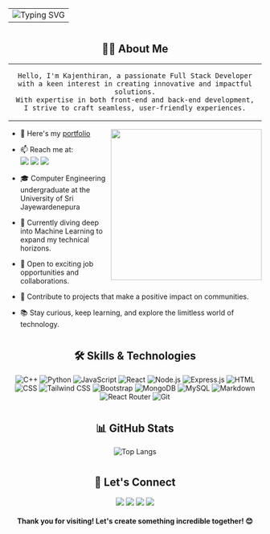 <table align="center" width="100%">
<tr>
<td align="center">
<img src="https://readme-typing-svg.herokuapp.com?font=Cascadia+Code&weight=500&size=25&pause=1000&color=08FFF1&center=true&vCenter=true&width=600&lines=%F0%9F%91%8B+Hi%2C+I'm+Kajenthiran!;Full+Stack+Developer+%F0%9F%9A%80;Code+Your+Dreams+into+Reality!;Passionate+about+Building+Solutions!;Keep+Learning!+%26+Keep+Growing!" alt="Typing SVG" />
</td>
</tr>
</table>

<h2 align="center"  style="margin-top: 40px;">👨‍💻 About Me</h2>

<table align="center" width="100%">
<tr>
<td align="center">
  
```
Hello, I'm Kajenthiran, a passionate Full Stack Developer with a keen interest in creating innovative and impactful solutions.
With expertise in both front-end and back-end development, I strive to craft seamless, user-friendly experiences.
```

</td>
</tr>
</table>

<img align="right" width="300" src="https://i.pinimg.com/originals/47/f0/34/47f0342cec72b800463bf003eac1257e.gif">

- 🔭 Here's my [portfolio]()
- 📫 Reach me at:
<br /> [<img src="https://img.shields.io/badge/LinkedIn-0077B5?style=for-the-badge&logo=linkedin&logoColor=white" />](https://www.linkedin.com/in/kajenthiran22)
[<img src="https://img.shields.io/badge/Gmail-D14836?style=for-the-badge&logo=gmail&logoColor=white" />](mailto:nkajenthiran22@gmail.com)
[<img src="https://img.shields.io/badge/WhatsApp-25D366?style=for-the-badge&logo=whatsapp&logoColor=white" />](https://wa.me/94740749695)

- 🎓 Computer Engineering undergraduate at the University of Sri Jayewardenepura
- 🌱 Currently diving deep into Machine Learning to expand my technical horizons.
- 💼 Open to exciting job opportunities and collaborations.
- 🌟 Contribute to projects that make a positive impact on communities.
- 📚 Stay curious, keep learning, and explore the limitless world of technology.

<h2 align="center" style="margin-top: 40px;">🛠️ Skills & Technologies</h2>

<p align="center">
<img src="https://img.shields.io/badge/C%2B%2B-00599C?style=for-the-badge&logo=c%2B%2B&logoColor=white" alt="C++" />
<img src="https://img.shields.io/badge/Python-3776AB?style=for-the-badge&logo=python&logoColor=white" alt="Python" />
<img src="https://img.shields.io/badge/Javascript-F7DF1E?style=for-the-badge&logo=javascript&logoColor=black" alt="JavaScript" />
<img src="https://img.shields.io/badge/React-61DAFB?style=for-the-badge&logo=react&logoColor=black" alt="React" />
<img src="https://img.shields.io/badge/Node.js-339933?style=for-the-badge&logo=nodedotjs&logoColor=white" alt="Node.js" />
<img src="https://img.shields.io/badge/Express.js-000000?style=for-the-badge&logo=express&logoColor=white" alt="Express.js" />
<img src="https://img.shields.io/badge/HTML-E34F26?style=for-the-badge&logo=html&logoColor=white" alt="HTML" />
<img src="https://img.shields.io/badge/CSS-1572B6?style=for-the-badge&logo=css3&logoColor=white" alt="CSS" />
<img src="https://img.shields.io/badge/Tailwind_CSS-38B2AC?style=for-the-badge&logo=tailwind-css&logoColor=white" alt="Tailwind CSS" />
<img src="https://img.shields.io/badge/Bootstrap-563D7C?style=for-the-badge&logo=bootstrap&logoColor=white" alt="Bootstrap" />
<img src="https://img.shields.io/badge/MongoDB-47A248?style=for-the-badge&logo=mongodb&logoColor=white" alt="MongoDB" />
<img src="https://img.shields.io/badge/MySQL-4479A1?style=for-the-badge&logo=mysql&logoColor=white" alt="MySQL" />
<img src="https://img.shields.io/badge/Markdown-000000?style=for-the-badge&logo=markdown&logoColor=white" alt="Markdown" />
<img src="https://img.shields.io/badge/React_Router-CA4245?style=for-the-badge&logo=react-router&logoColor=white" alt="React Router" />
<img src="https://img.shields.io/badge/Git-F05032?style=for-the-badge&logo=git&logoColor=white" alt="Git" />
</p>

<h2 align="center" style="margin-top: 40px;">📊 GitHub Stats</h2>

<div align="center">

![Top Langs](https://github-readme-stats.vercel.app/api/top-langs/?username=Kajen01&layout=compact&theme=radical)

</div>

<h2 align="center" style="margin-top: 40px;">🤝 Let's Connect</h2>

<div align="center">

[<img src="https://img.shields.io/badge/LinkedIn-0077B5?style=for-the-badge&logo=linkedin&logoColor=white" />](https://www.linkedin.com/in/kajenthiran22)
[<img src="https://img.shields.io/badge/GitHub-100000?style=for-the-badge&logo=github&logoColor=white" />](https://github.com/Kajen01)
[<img src="https://img.shields.io/badge/Gmail-D14836?style=for-the-badge&logo=gmail&logoColor=white" />](mailto:nkajenthiran22@gmail.com)
[<img src="https://img.shields.io/badge/WhatsApp-25D366?style=for-the-badge&logo=whatsapp&logoColor=white" />](https://wa.me/94740749695)

</div>

<h4 align="center">Thank you for visiting! Let's create something incredible together! 😊</h4>
